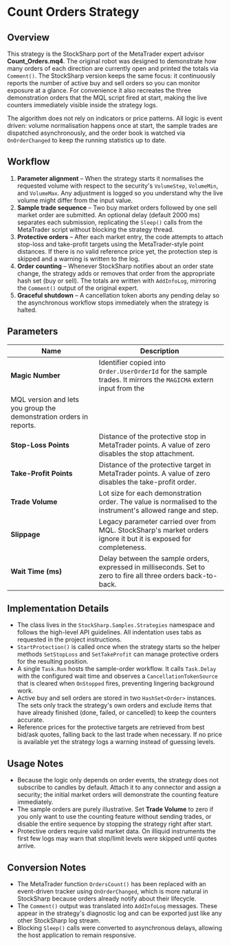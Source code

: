 # Count Orders Strategy

## Overview
This strategy is the StockSharp port of the MetaTrader expert advisor **Count_Orders.mq4**. The original robot was designed to
 demonstrate how many orders of each direction are currently open and printed the totals via `Comment()`. The StockSharp version
 keeps the same focus: it continuously reports the number of active buy and sell orders so you can monitor exposure at a glance.
 For convenience it also recreates the three demonstration orders that the MQL script fired at start, making the live counters
 immediately visible inside the strategy logs.

The algorithm does not rely on indicators or price patterns. All logic is event driven: volume normalisation happens once at
start, the sample trades are dispatched asynchronously, and the order book is watched via `OnOrderChanged` to keep the running
statistics up to date.

## Workflow
1. **Parameter alignment** – When the strategy starts it normalises the requested volume with respect to the security's
   `VolumeStep`, `VolumeMin`, and `VolumeMax`. Any adjustment is logged so you understand why the live volume might differ from
   the input value.
2. **Sample trade sequence** – Two buy market orders followed by one sell market order are submitted. An optional delay (default
   2000 ms) separates each submission, replicating the `Sleep()` calls from the MetaTrader script without blocking the strategy
   thread.
3. **Protective orders** – After each market entry, the code attempts to attach stop-loss and take-profit targets using the
   MetaTrader-style point distances. If there is no valid reference price yet, the protection step is skipped and a warning is
   written to the log.
4. **Order counting** – Whenever StockSharp notifies about an order state change, the strategy adds or removes that order from the
   appropriate hash set (buy or sell). The totals are written with `AddInfoLog`, mirroring the `Comment()` output of the original
   expert.
5. **Graceful shutdown** – A cancellation token aborts any pending delay so the asynchronous workflow stops immediately when the
   strategy is halted.

## Parameters
| Name | Description |
| --- | --- |
| **Magic Number** | Identifier copied into `Order.UserOrderId` for the sample trades. It mirrors the `MAGICMA` extern input from the
MQL version and lets you group the demonstration orders in reports. |
| **Stop-Loss Points** | Distance of the protective stop in MetaTrader points. A value of zero disables the stop attachment. |
| **Take-Profit Points** | Distance of the protective target in MetaTrader points. A value of zero disables the take-profit order. |
| **Trade Volume** | Lot size for each demonstration order. The value is normalised to the instrument's allowed range and step. |
| **Slippage** | Legacy parameter carried over from MQL. StockSharp's market orders ignore it but it is exposed for completeness. |
| **Wait Time (ms)** | Delay between the sample orders, expressed in milliseconds. Set to zero to fire all three orders back-to-back. |

## Implementation Details
- The class lives in the `StockSharp.Samples.Strategies` namespace and follows the high-level API guidelines. All indentation
  uses tabs as requested in the project instructions.
- `StartProtection()` is called once when the strategy starts so the helper methods `SetStopLoss` and `SetTakeProfit` can manage
  protective orders for the resulting position.
- A single `Task.Run` hosts the sample-order workflow. It calls `Task.Delay` with the configured wait time and observes a
  `CancellationTokenSource` that is cleared when `OnStopped` fires, preventing lingering background work.
- Active buy and sell orders are stored in two `HashSet<Order>` instances. The sets only track the strategy's own orders and
  exclude items that have already finished (done, failed, or cancelled) to keep the counters accurate.
- Reference prices for the protective targets are retrieved from best bid/ask quotes, falling back to the last trade when
  necessary. If no price is available yet the strategy logs a warning instead of guessing levels.

## Usage Notes
- Because the logic only depends on order events, the strategy does not subscribe to candles by default. Attach it to any
  connector and assign a security; the initial market orders will demonstrate the counting feature immediately.
- The sample orders are purely illustrative. Set **Trade Volume** to zero if you only want to use the counting feature without
  sending trades, or disable the entire sequence by stopping the strategy right after start.
- Protective orders require valid market data. On illiquid instruments the first few logs may warn that stop/limit levels were
  skipped until quotes arrive.

## Conversion Notes
- The MetaTrader function `OrdersCount()` has been replaced with an event-driven tracker using `OnOrderChanged`, which is more
  natural in StockSharp because orders already notify about their lifecycle.
- The `Comment()` output was translated into `AddInfoLog` messages. These appear in the strategy's diagnostic log and can be
  exported just like any other StockSharp log stream.
- Blocking `Sleep()` calls were converted to asynchronous delays, allowing the host application to remain responsive.
